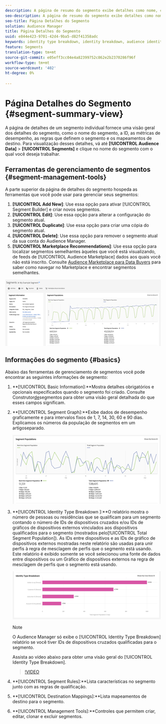 ```yaml
---
description: A página de resumo do segmento exibe detalhes como nome, características no segmento, regras, dados de desempenho e informações de mapeamento de destino.
seo-description: A página de resumo do segmento exibe detalhes como nome, características no segmento, regras, dados de desempenho e informações de mapeamento de destino.
seo-title: Página Detalhes do Segmento
solution: Audience Manager
title: Página Detalhes do Segmento
uuid: e844e423-9701-42d4-9ba5-d82f41358adc
keywords: identity type breakdown, identity breakdown, audience identity reporting, cross-device, cross-device ID, device ID
feature: Segments
translation-type: tm+mt
source-git-commit: e05eff3cc04e4a82399752c862e2b2370286f96f
workflow-type: tm+mt
source-wordcount: '402'
ht-degree: 0%

---
```



# Página Detalhes do Segmento {#segment-summary-view}

A página de detalhes de um segmento individual fornece uma visão geral dos detalhes do segmento, como o nome do segmento, a ID, as métricas de desempenho, as regras que definem o segmento e os mapeamentos de destino. Para visualização desses detalhes, vá até **[!UICONTROL Audience Data]** > **[!UICONTROL Segments]** e clique no nome do segmento com o qual você deseja trabalhar.

## Ferramentas de gerenciamento de segmentos {#segment-management-tools}

A parte superior da página de detalhes do segmento hospeda as ferramentas que você pode usar para gerenciar seus segmentos:

1. **[!UICONTROL Add New]**: Use essa opção para ativar [!UICONTROL Segment Builder] e criar novos segmentos.
2. **[!UICONTROL Edit]**: Use essa opção para alterar a configuração do segmento atual.
3. **[!UICONTROL Duplicate]**: Use essa opção para criar uma cópia do segmento atual.
4. **[!UICONTROL Delete]**: Use essa opção para remover o segmento atual da sua conta do Audience Manager.
5. **[!UICONTROL Marketplace Recommendations]**: Use essa opção para localizar segmentos semelhantes àqueles que você está visualizando, de feeds de [!UICONTROL Audience Marketplace] dados aos quais você não está inscrito. Consulte [Audience Marketplace para Data Buyers](../audience-marketplace/marketplace-data-buyers/marketplace-data-buyers.md) para saber como navegar no Marketplace e encontrar segmentos semelhantes.

![informações básicas do segmento](assets/basic-segment-information.png)

## Informações do segmento {#basics}

Abaixo das ferramentas de gerenciamento de segmentos você pode encontrar as seguintes informações de segmento:

1. **[!UICONTROL Basic Information]:**Mostra detalhes obrigatórios e opcionais especificados quando o segmento foi criado. Consulte Construtor[de](segment-builder.md)segmentos para obter uma visão geral detalhada do que esses campos significam.
2. **[!UICONTROL Segment Graph]:**Exibe dados de desempenho graficamente e para intervalos fixos de 1, 7, 14, 30, 60 e 90 dias. Explicamos os números da população de segmentos em um artigo[](../../features/segments/segment-builder-data.md)separado.

   ![gráfico de segmentos](assets/segment-graph.png)

3. **[!UICONTROL Identity Type Breakdown ]:**O relatório mostra o número de pessoas ou residências que se qualificam para um segmento contando o número de IDs de dispositivos cruzados e/ou IDs de gráficos de dispositivos externos vinculados aos dispositivos qualificados para o segmento (mostrados pelo[!UICONTROL Total Segment Population]). As IDs entre dispositivos e as IDs de gráfico de dispositivos externos mostradas neste relatório são usadas para unir perfis à regra de mesclagem de perfis que o segmento está usando. Este relatório é exibido somente se você selecionou uma fonte de dados entre dispositivos ou um Gráfico de dispositivos externos na regra de mesclagem de perfis que o segmento está usando.

   ![gráfico de segmentos](assets/segment-type.png)

   >[!NOTE]
   >
   >O Audience Manager só exibe o [!UICONTROL Identity Type Breakdown] relatório se você tiver IDs de dispositivos cruzados qualificadas para o segmento.

   Assista ao vídeo abaixo para obter uma visão geral do [!UICONTROL Identity Type Breakdown].
   >[!VIDEO](https://video.tv.adobe.com/v/27977/)

4. **[!UICONTROL Segment Rules]:**Lista características no segmento junto com as regras de qualificação.
5. **[!UICONTROL Destination Mappings]:**Lista mapeamentos de destino para o segmento.
6. **[!UICONTROL Management Tools]:**Controles que permitem criar, editar, clonar e excluir segmentos.